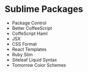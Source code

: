 # Sublime Packages

* Package Control
* Better CoffeeScript
* CoffeScript Haml
* JSX
* CSS Format
* React Templates
* Ruby Slim
* Siteleaf Liquid Syntax
* Tomorrow Color Schemes

